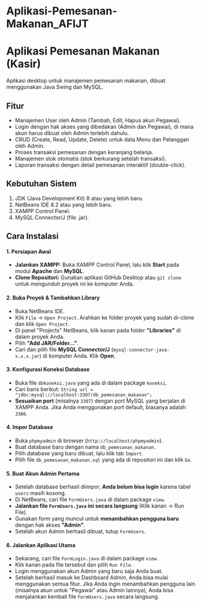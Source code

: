 # Aplikasi-Pemesanan-Makanan_AFIJT

# Aplikasi Pemesanan Makanan (Kasir)

Aplikasi desktop untuk manajemen pemesanan makanan, dibuat menggunakan Java Swing dan MySQL.

## Fitur
- Manajemen User oleh Admin (Tambah, Edit, Hapus akun Pegawai).
- Login dengan hak akses yang dibedakan (Admin dan Pegawai), di mana akun harus dibuat oleh Admin terlebih dahulu.
- CRUD (Create, Read, Update, Delete) untuk data Menu dan Pelanggan oleh Admin.
- Proses transaksi pemesanan dengan keranjang belanja.
- Manajemen stok otomatis (stok berkurang setelah transaksi).
- Laporan transaksi dengan detail pemesanan interaktif (double-click).

## Kebutuhan Sistem
1.  JDK (Java Development Kit) 8 atau yang lebih baru.
2.  NetBeans IDE 8.2 atau yang lebih baru.
3.  XAMPP Control Panel.
4.  MySQL Connector/J (file .jar).

## Cara Instalasi

#### 1. Persiapan Awal
- **Jalankan XAMPP:** Buka XAMPP Control Panel, lalu klik **Start** pada modul **Apache** dan **MySQL**.
- **Clone Repositori:** Gunakan aplikasi GitHub Desktop atau `git clone` untuk mengunduh proyek ini ke komputer Anda.

#### 2. Buka Proyek & Tambahkan Library
- Buka NetBeans IDE.
- Klik `File` -> `Open Project`. Arahkan ke folder proyek yang sudah di-clone dan klik `Open Project`.
- Di panel "Projects" NetBeans, klik kanan pada folder **"Libraries"** di dalam proyek Anda.
- Pilih **"Add JAR/Folder..."**.
- Cari dan pilih file **MySQL Connector/J** (`mysql-connector-java-x.x.x.jar`) di komputer Anda. Klik **Open**.

#### 3. Konfigurasi Koneksi Database
- Buka file `dbkoneksi.java` yang ada di dalam package `koneksi`.
- Cari baris berikut: `String url = "jdbc:mysql://localhost:3307/db_pemesanan_makanan";`
- **Sesuaikan port** (misalnya `3307`) dengan port MySQL yang berjalan di XAMPP Anda. Jika Anda menggunakan port default, biasanya adalah `3306`.

#### 4. Impor Database
- Buka `phpmyadmin` di browser (`http://localhost/phpmyadmin`).
- Buat database baru dengan nama `db_pemesanan_makanan`.
- Pilih database yang baru dibuat, lalu klik tab `Import`.
- Pilih file `db_pemesanan_makanan.sql` yang ada di repositori ini dan klik `Go`.

#### 5. Buat Akun Admin Pertama
- Setelah database berhasil diimpor, **Anda belum bisa login** karena tabel `users` masih kosong.
- Di NetBeans, cari file `FormUsers.java` di dalam package `view`.
- **Jalankan file `FormUsers.java` ini secara langsung** (Klik kanan -> Run File).
- Gunakan form yang muncul untuk **menambahkan pengguna baru** dengan hak akses **"Admin"**.
- Setelah akun Admin berhasil dibuat, tutup `FormUsers`.

#### 6. Jalankan Aplikasi Utama
- Sekarang, cari file `FormLogin.java` di dalam package `view`.
- Klik kanan pada file tersebut dan pilih `Run File`.
- Login menggunakan akun Admin yang baru saja Anda buat.
- Setelah berhasil masuk ke Dashboard Admin, Anda bisa mulai menggunakan semua fitur. Jika Anda ingin menambahkan pengguna lain (misalnya akun untuk "Pegawai" atau Admin lainnya), Anda bisa menjalankan kembali file `FormUsers.java` secara langsung.

